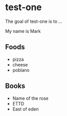 # test-one

The goal of test-one is to ...


My name is Mark

## Foods

- pizza
- cheese
- poblano

## Books

- Name of the rose
- ETTD
- East of eden